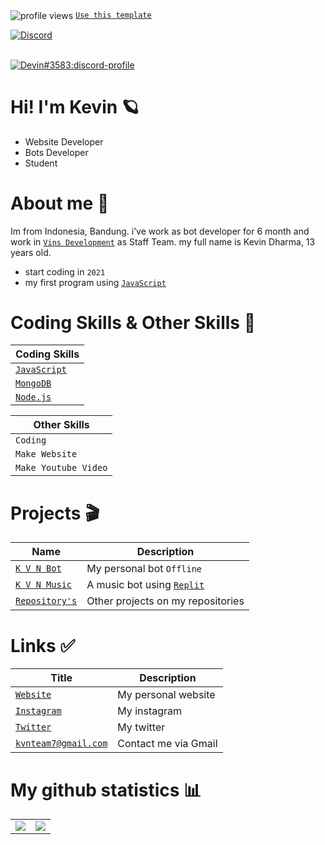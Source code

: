 <img src="https://komarev.com/ghpvc/?username=Kevin5057" alt="profile views" align="center" loading="lazy" /> [`Use this template`]

[![Discord](https://img.shields.io/discord/889330423623204905?color=5865F2&logo=discord&logoColor=white)](https://discord.gg/wjWJwJB)


<br>
    <a href="https://discord.com/users/561170896480501790">
        <img src="https://discord.c99.nl/widget/theme-3/561170896480501790.png" alt="Devin#3583:discord-profile"/>
    </a>
</div>


# Hi! I'm Kevin 🪐
- Website Developer
- Bots Developer
- Student

# About me 📌
Im from Indonesia, Bandung. i’ve work as bot developer for 6 month and work in [`Vins Development`] as Staff Team. my full name is Kevin Dharma, 13 years old.
- start coding in `2021`
- my first program using [`JavaScript`]

# Coding Skills & Other Skills 🔧
| Coding Skills |
| ----- |
| [`JavaScript`]  |
| [`MongoDB`]     |
| [`Node.js`]     |

| Other Skills |
| ----- |
| `Coding` |
| `Make Website` |
| `Make Youtube Video` |

# Projects 🎬
| Name | Description |
| ----- | ---------- |
| [`K V N Bot`] | My personal bot `Offline` |
| [`K V N Music`] | A music bot using [`Replit`] |
| [`Repository's`] | Other projects on my repositories |

# Links ✅
| Title | Description |
| ----- | -------- |
| [`Website`] | My personal website |
| [`Instagram`] | My instagram |
| [`Twitter`] | My twitter |
| [`kvnteam7@gmail.com`] | Contact me via Gmail |

# My github statistics 📊
<table>
  <tr>
    <td align="center" style="padding=0;width=50%;">
      <img align="center" style="padding=0;" src="https://github-readme-stats.vercel.app/api?username=Kevin5057&text_color=000000&title_color=000000&show_icons=true&bg_color=20,00d5ff,00ff77&hide_title=true&count_private=true" />
    </td>
    <td>
      <img align="center" style="padding=0;" src="https://github-readme-stats.vercel.app/api/top-langs/?username=Kevin5057&text_color=000000&title_color=000000&show_icons=true&bg_color=20,00d5ff,00ff77&layout=compact">
    </td>
  </tr>
</table>


<!-- Links -->
[`JavaScript`]:           https://www.javascript.com/
[`HTML`]:                 https://www.w3schools.com/html/
[`CSS`]:                  https://www.w3schools.com/css/
[`Bootstrap`]:            https://getbootstrap.com/
[`Jquery`]:               https://jquery.com/
[`Express.js`]:           https://expressjs.com/
[`MongoDB`]:              https://www.mongodb.com/
[`Replit`]:               https://replit.com/
[`Node.js`]:              https://nodejs.org/
[`Website`]:              https://kvnteam7.wixsite.com/kvngamers
[`Replit`]:               https://replit.com
[`Instagram`]:            https://www.instagram.com/kvngamers7/
[`Twitter`]:              https://twitter.com/kvngamers7
[`kvnteam7@gmail.com`]:   kvnteam7@gmail.com
[`K V N Bot`]:            https://github.com/Bee3-Team/Bee3
[`K V N Music`]:          https://kvnteam7.wixsite.com/kvnmusic
[`Repository's`]:         https://github.com/Kevin5057?tab=repositories
[`Vins Development`]:     https://github.com/Vins2106
[`Use this template`]:    https://github.com/Kevin5057/Kevin5057/generate
